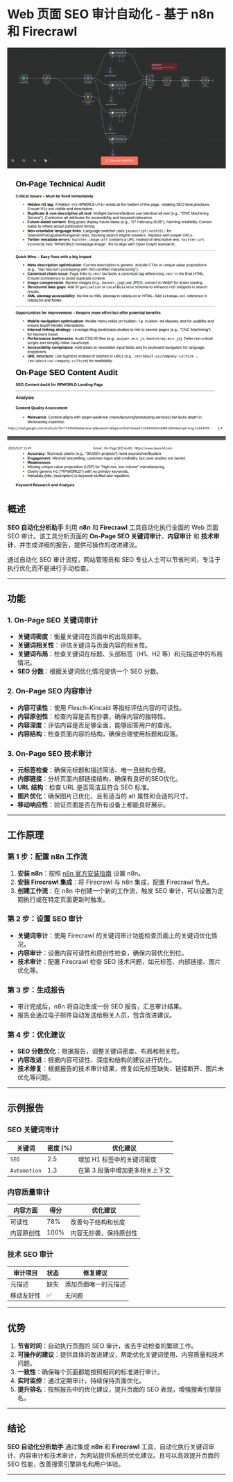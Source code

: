 # Web 页面 SEO 审计自动化 - 基于 n8n 和 Firecrawl

![SEO Automated Analysis Assistant ](./images/SEO-Automated-Analysis-Assistant.png)


![Email Report](./images/SEO-Analysis-Report.png)


## 概述

**SEO 自动化分析助手** 利用 **n8n** 和 **Firecrawl** 工具自动化执行全面的 Web 页面 SEO 审计。该工具分析页面的 **On-Page SEO 关键词审计**、**内容审计** 和 **技术审计**，并生成详细的报告，提供可操作的改进建议。

通过自动化 SEO 审计流程，网站管理员和 SEO 专业人士可以节省时间，专注于执行优化而不是进行手动检查。

---

## 功能

### 1. **On-Page SEO 关键词审计**
   - **关键词密度**：衡量关键词在页面中的出现频率。
   - **关键词相关性**：评估关键词与页面内容的相关性。
   - **关键词布局**：检查关键词在标题、头部标签（H1、H2 等）和元描述中的布局情况。
   - **SEO 分数**：根据关键词优化情况提供一个 SEO 分数。

### 2. **On-Page SEO 内容审计**
   - **内容可读性**：使用 Flesch-Kincaid 等指标评估内容的可读性。
   - **内容原创性**：检查内容是否有抄袭，确保内容的独特性。
   - **内容深度**：评估内容是否足够全面，能够回答用户的查询。
   - **内容结构**：检查页面内容的结构，确保合理使用标题和段落。

### 3. **On-Page SEO 技术审计**
   - **元标签检查**：确保元标题和描述简洁、唯一且结构合理。
   - **内部链接**：分析页面内部链接结构，确保有良好的SEO优化。
   - **URL 结构**：检查 URL 是否简洁且符合 SEO 标准。
   - **图片优化**：确保图片已优化，且有适当的 alt 属性和合适的尺寸。
   - **移动响应性**：验证页面是否在所有设备上都能良好展示。

---

## 工作原理

### 第 1 步：配置 n8n 工作流
1. **安装 n8n**：按照 [n8n 官方安装指南](https://n8n.io/docs/installation) 设置 n8n。
2. **安装 Firecrawl 集成**：将 Firecrawl 与 n8n 集成，配置 Firecrawl 节点。
3. **创建工作流**：在 n8n 中创建一个新的工作流，触发 SEO 审计，可以设置为定期执行或在特定页面更新时触发。

### 第 2 步：设置 SEO 审计
   - **关键词审计**：使用 Firecrawl 的关键词审计功能检查页面上的关键词优化情况。
   - **内容审计**：设置内容可读性和原创性检查，确保内容优化到位。
   - **技术审计**：配置 Firecrawl 检查 SEO 技术问题，如元标签、内部链接、图片优化等。

### 第 3 步：生成报告
   - 审计完成后，n8n 将自动生成一份 SEO 报告，汇总审计结果。
   - 报告会通过电子邮件自动发送给相关人员，包含改进建议。

### 第 4 步：优化建议
   - **SEO 分数优化**：根据报告，调整关键词密度、布局和相关性。
   - **内容改进**：根据内容可读性、深度和结构的建议进行优化。
   - **技术修复**：根据报告的技术审计结果，修复如元标签缺失、链接断开、图片未优化等问题。

---

## 示例报告

### SEO 关键词审计
| 关键词        | 密度 (%)   | 优化建议               |
|---------------|------------|------------------------|
| `SEO`         | 2.5        | 增加 H1 标签中的关键词密度 |
| `Automation`  | 1.3        | 在第 3 段落中增加更多相关上下文 |

### 内容质量审计
| 内容方面     | 得分    | 优化建议                 |
|--------------|---------|--------------------------|
| 可读性       | 78%     | 改善句子结构和长度        |
| 内容原创性   | 100%    | 内容无抄袭，保持原创性    |

### 技术 SEO 审计
| 审计项目      | 状态    | 修复建议                  |
|---------------|---------|---------------------------|
| 元描述        | 缺失    | 添加页面唯一的元描述      |
| 移动友好性    | ✅      | 无问题                    |

---

## 优势

1. **节省时间**：自动执行页面的 SEO 审计，省去手动检查的繁琐工作。
2. **可操作的建议**：提供具体的改进建议，帮助优化关键词使用、内容质量和技术问题。
3. **一致性**：确保每个页面都能按照相同的标准进行审计。
4. **实时监控**：通过定期审计，持续保持页面优化。
5. **提升排名**：按照报告中的优化建议，提升页面的 SEO 表现，增强搜索引擎排名。

---

## 结论

**SEO 自动化分析助手** 通过集成 **n8n** 和 **Firecrawl** 工具，自动化执行关键词审计、内容审计和技术审计，为网站提供系统的优化建议。且可以高效提升页面的 SEO 性能，改善搜索引擎排名和用户体验。

---


